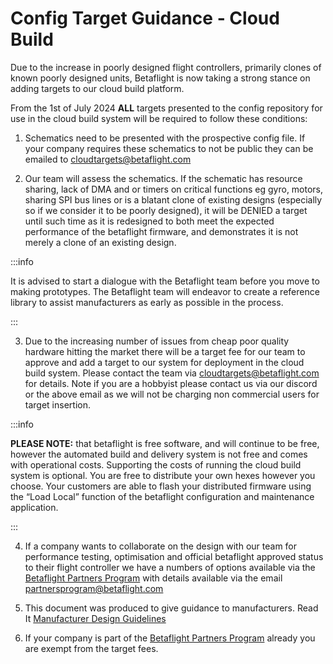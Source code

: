 # Config Target Guidance - Cloud Build

Due to the increase in poorly designed flight controllers, primarily clones of known poorly designed units, Betaflight is now taking a strong stance on adding targets to our cloud build platform.

From the 1st of July 2024 **ALL** targets presented to the config repository for use in the cloud build system will be required to follow these conditions:


1. Schematics need to be presented with the prospective config file. If your company requires these schematics to not be public they can be emailed to [cloudtargets@betaflight.com](mailto:cloudtargets@betaflight.com)


2. Our team will assess the schematics. If the schematic has resource sharing, lack of DMA and or timers on critical functions eg gyro, motors, sharing SPI bus lines or is a blatant clone of existing designs (especially so if we consider it to be poorly designed), it will be DENIED a target until such time as it is redesigned to both meet the expected performance of the betaflight firmware, and demonstrates it is not merely a clone of an existing design.



:::info

It is advised to start a dialogue with the Betaflight team before you move to making prototypes. The Betaflight team will endeavor to create a reference library to assist manufacturers as early as possible in the process.

:::

3. Due to the increasing number of issues from cheap poor quality hardware hitting the market there will be a target fee for our team to approve and add a target to our system for deployment in the cloud build system. Please contact the team via cloudtargets@betaflight.com for details. Note if you are a hobbyist please contact us via our discord or the above email as we will not be charging non commercial users for target insertion.



:::info

**PLEASE NOTE:** that betaflight is free software, and will continue to be free, however the automated build and delivery system is not free and comes with operational costs. Supporting the costs of running the cloud build system is optional. You are free to distribute your own hexes however you choose. Your customers are able to flash your distributed firmware using the “Load Local” function of the betaflight configuration and maintenance application.

:::

4. If a company wants to collaborate on the design with our team for performance testing, optimisation  and official betaflight approved status to their flight controller we have a numbers of options available via the [Betaflight Partners Program](https://betaflight.com/docs/sponsors/partners) with details available via the email [partnersprogram@betaflight.com](mailto:partnersprogram@betaflight.com)


5. This document was produced to give guidance to manufacturers. Read It [Manufacturer Design Guidelines](https://betaflight.com/docs/development/manufacturer/manufacturer-design-guidelines)


6. If your company is part of the [Betaflight Partners Program](https://betaflight.com/docs/sponsors/partners) already you are exempt from the target fees.
